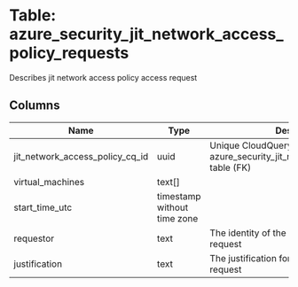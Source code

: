 
# Table: azure_security_jit_network_access_policy_requests
Describes jit network access policy access request
## Columns
| Name        | Type           | Description  |
| ------------- | ------------- | -----  |
|jit_network_access_policy_cq_id|uuid|Unique CloudQuery ID of azure_security_jit_network_access_policies table (FK)|
|virtual_machines|text[]||
|start_time_utc|timestamp without time zone||
|requestor|text|The identity of the person who made the request|
|justification|text|The justification for making the initiate request|
